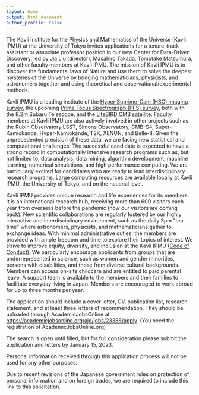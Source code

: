 ```yaml
---
layout: home
output: html_document
author_profile: false
---
```


The Kavli Institute for the Physics and Mathematics of the Universe (Kavli IPMU) at the University of Tokyo invites applications for a tenure-track assistant or associate professor position in our new Center for Data-Driven Discovery, led by Jia Liu (director), Masahiro Takada, Tomotake Matsumura, and other faculty members at Kavli IPMU. The mission of Kavli IPMU is to discover the fundamental laws of Nature and use them to solve the deepest mysteries of the Universe by bringing mathematicians, physicists, and astronomers together and using theoretical and observational/experimental methods. 

Kavli IPMU is a leading institute of the [Hyper Suprime-Cam (HSC) imaging survey](https://hsc.mtk.nao.ac.jp/ssp/), the upcoming [Prime Focus Spectrograph (PFS) survey](https://pfs.ipmu.jp/), both with the 8.2m Subaru Telescope, and the [LiteBIRD CMB satellite](https://www.ipmu.jp/en/research-activities/research-program/LiteBIRD). Faculty members at Kavli IPMU are also actively involved in other projects such as the Rubin Observatory LSST, Simons Observatory, CMB-S4, Super-Kamiokande, Hyper-Kamiokande, T2K, XENON, and Belle-II. Given the unprecedented precision of these data, we are facing new statistical and computational challenges. The successful candidate is expected to have a strong record in computationally intensive research programs such as, but not limited to, data analysis, data mining, algorithm development, machine learning, numerical simulations, and high performance computing. We are particularly excited for candidates who are ready to lead interdisciplinary research programs. Large computing resources are available locally at Kavli IPMU, the University of Tokyo, and on the national level.

Kavli IPMU provides unique research and life experiences for its members. It is an international research hub, receiving more than 600 visitors each year from overseas before the pandemic (now our visitors are coming back). New scientific collaborations are regularly fostered by our highly interactive and interdisciplinary environment, such as the daily 3pm "tea time" where astronomers, physicists, and mathematicians gather to exchange ideas. With minimal administrative duties, the members are provided with ample freedom and time to explore their topics of interest. We strive to improve equity, diversity, and inclusion at the Kavli IPMU ([Code of Conduct](https://www.ipmu.jp/en/CodeofConduct)). We particularly encourage applicants from groups that are underrepresented in science, such as women and gender minorities, persons with disabilities, and those from diverse cultural backgrounds. Members can access on-site childcare and are entitled to paid parental leave. A support team is available to the members and their families to facilitate everyday living in Japan. Members are encouraged to work abroad for up to three months per year.

The application should include a cover letter, CV, publication list, research statement, and at least three letters of recommendation. They should be uploaded through AcademicJobsOnline at <https://academicjobsonline.org/ajo/jobs/23386/apply>. (You need the registration of AcademicJobsOnline.org)

The search is open until filled, but for full consideration please submit the application and letters by January 15, 2023.


Personal information received through this application process will not be used for any other purposes.

Due to recent revisions of the Japanese government rules on protection of personal information and on foreign trades, we are required to include this link to this solicitation.
